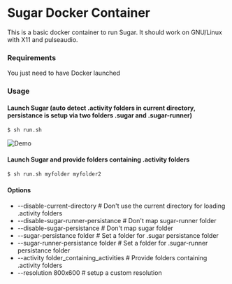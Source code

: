# Sugar Docker Container

This is a basic docker container to run Sugar.
It should work on GNU/Linux with X11 and pulseaudio.

### Requirements
You just need to have Docker launched

### Usage

#### Launch Sugar (auto detect .activity folders in current directory, persistance is setup via two folders .sugar and .sugar-runner)
```sh
$ sh run.sh
```

![Demo](https://github.com/mikklfr/docker-sugar/raw/master/demo.gif)

#### Launch Sugar and provide folders containing .activity folders
```sh
$ sh run.sh myfolder myfolder2
```

#### Options
- --disable-current-directory # Don't use the current directory for loading .activity folders
- --disable-sugar-runner-persistance # Don't map sugar-runner folder
- --disable-sugar-persistance # Don't map sugar folder
- --sugar-persistance folder # Set a folder for .sugar persistance folder
- --sugar-runner-persistance folder # Set a folder for .sugar-runner persistance folder
- --activity folder_containing_activities # Provide folders containing .activity folders
- --resolution 800x600 # setup a custom resolution
